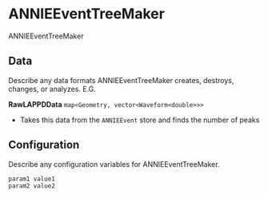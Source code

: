 # ANNIEEventTreeMaker

ANNIEEventTreeMaker

## Data

Describe any data formats ANNIEEventTreeMaker creates, destroys, changes, or analyzes. E.G.

**RawLAPPDData** `map<Geometry, vector<Waveform<double>>>`
* Takes this data from the `ANNIEEvent` store and finds the number of peaks


## Configuration

Describe any configuration variables for ANNIEEventTreeMaker.

```
param1 value1
param2 value2
```
